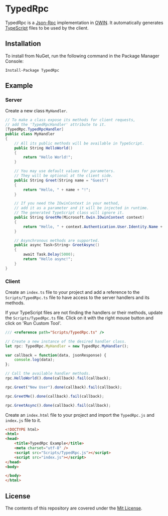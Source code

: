 # TypedRpc

TypedRpc is a [Json-Rpc](http://www.jsonrpc.org/specification) implementation in [OWIN](http://owin.org/). It automatically generates [TypeScript](https://www.typescriptlang.org/) files to be used by the client.

## Installation

To install from NuGet, run the following command in the Package Manager Console:

```
Install-Package TypedRpc
```

## Example

### Server

Create a new class `MyHandler`.

```C#
// To make a class expose its methods for client requests,
// add the 'TypedRpcHandler' attribute to it.
[TypedRpc.TypedRpcHandler]
public class MyHandler
{
	// All its public methods will be available in TypeScript.
	public String HelloWorld()
	{
		return "Hello World!";
	}

	// You may use default values for parameters.
	// They will be optional at the client side.
	public String Greet(String name = "Guest")
	{
		return "Hello, " + name + "!";
	}

	// If you need the IOwinContext in your method,
	// add it as a parameter and it will be injected in runtime.
	// The generated TypeScript class will ignore it.
	public String GreetMe(Microsoft.Owin.IOwinContext context)
	{
		return "Hello, " + context.Authentication.User.Identity.Name + "!";
	}

	// Asynchronous methods are supported.
	public async Task<String> GreetAsync()
	{
		await Task.Delay(5000);
		return "Hello async!";
	}
}
```

### Client

Create an `index.ts` file to your project and add a reference to the `Scripts/TypedRpc.ts` file to have access to the server handlers and its methods.

If your TypeScript files are not finding the handlers or their methods, update the `Scripts/TypedRpc.ts` file. Click on it with the right mouse button and click on 'Run Custom Tool'.

```TypeScript
/// <reference path="Scripts/TypedRpc.ts" />

// Create a new instance of the desired handler class.
let rpc: TypedRpc.MyHandler = new TypedRpc.MyHandler();

var callback = function(data, jsonResponse) {
	console.log(data);
};

// Call the available handler methods.
rpc.HelloWorld().done(callback).fail(callback);

rpc.Greet("New User").done(callback).fail(callback);

rpc.GreetMe().done(callback).fail(callback);

rpc.GreetAsync().done(callback).fail(callback);
```

Create an `index.html` file to your project and import the `TypedRpc.js` and `index.js` file to it.

```html
<!DOCTYPE html>
<html>
<head>
    <title>TypedRpc Example</title>
	<meta charset="utf-8" />
    <script src="Scripts/TypedRpc.js"></script>
    <script src="index.js"></script>
</head>
<body>

</body>
</html>
```

## License

The contents of this repository are covered under the [Mit License](http://opensource.org/licenses/MIT).

